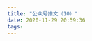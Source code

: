 ```yaml
---
title: "公众号推文（10）"
date: 2020-11-29 20:59:36
tags:
---
```


<head>
    <style>
        .weChatPostMainDiv {
            display: table;
        }
        .weChatPostPictureDiv {
            display: table-cell;
            width: 35%;
        }

        .weChatPostPicture {
            width: 100%;
            border-radius: 10%;
            float: left;
        }

        .weChatPostLinkDiv {
            width: 65%;
            float: inline-start;
            display: table-cell;
            vertical-align: middle;
        }

        .weChatPostLink {
            display: flex;
            align-items: center;
            justify-content: center;
            text-align: justify;
            margin: 0 auto;
            font-size: 24px;
        }

        a:link {
            color: black;
        }

        a:visited {
            color: gray;
        }
    </style>
</head>

<body><div class="weChatPostMainDiv"><div class="weChatPostPictureDiv"><a href="https://mp.weixin.qq.com/s/V-xd945sTE6iVT3Bl8BYsQ" target="_blank"><img class="weChatPostPicture" src="https://i.loli.net/2020/11/29/obcvryCGXnz1fkY.jpg" ></a></div><div class="weChatPostLinkDiv"><div class="weChatPostLink"><a href="https://mp.weixin.qq.com/s/V-xd945sTE6iVT3Bl8BYsQ"><b>欢脱的男生节</b></a></div></div></div></body>